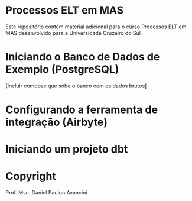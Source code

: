 # Processos ELT em MAS

Este repositório contém material adicional para o curso Processos ELT em MAS desenvolvido para a Universidade Cruzeiro do Sul

# Iniciando o Banco de Dados de Exemplo (PostgreSQL)

[Incluir compose que sobe o banco com os dados brutos]

# Configurando a ferramenta de integração (Airbyte)

# Iniciando um projeto dbt


# Copyright

Prof. Msc. Daniel Paulon Avancini